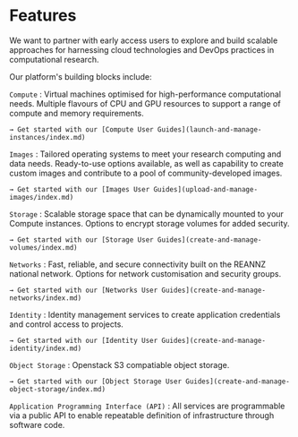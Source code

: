 # Features

We want to partner with early access users to explore and build scalable approaches for harnessing cloud technologies and DevOps practices in computational research.

Our platform's building blocks include:

`Compute`
:   Virtual machines optimised for high-performance computational needs. Multiple flavours of CPU and GPU resources to support a range of compute and memory requirements.

    → Get started with our [Compute User Guides](launch-and-manage-instances/index.md)

`Images`
:   Tailored operating systems to meet your research computing and data needs. Ready-to-use options available, as well as capability to create custom images and contribute to a pool of community-developed images.

    → Get started with our [Images User Guides](upload-and-manage-images/index.md)

`Storage`
:   Scalable storage space that can be dynamically mounted to your Compute instances. Options to encrypt storage volumes for added security.

    → Get started with our [Storage User Guides](create-and-manage-volumes/index.md)

`Networks`
:   Fast, reliable, and secure connectivity built on the REANNZ national network. Options for network customisation and security groups.

    → Get started with our [Networks User Guides](create-and-manage-networks/index.md)

`Identity`
:   Identity management services to create application credentials and control access to projects.

    → Get started with our [Identity User Guides](create-and-manage-identity/index.md)

`Object Storage`
:   Openstack S3 compatiable object storage.

    → Get started with our [Object Storage User Guides](create-and-manage-object-storage/index.md)

`Application Programming Interface (API)`
:   All services are programmable via a public API to enable repeatable definition of infrastructure through software code.


